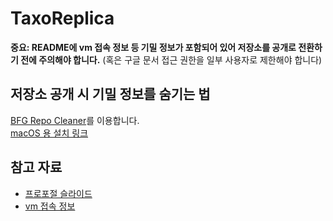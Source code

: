 # TaxoReplica

**중요: README에 vm 접속 정보 등 기밀 정보가 포함되어 있어 저장소를 공개로 전환하기 전에 주의해야 합니다.** (혹은 구글 문서 접근 권한을 일부 사용자로 제한해야 합니다)

## 저장소 공개 시 기밀 정보를 숨기는 법

[BFG Repo Cleaner](https://rtyley.github.io/bfg-repo-cleaner)를 이용합니다. \
[macOS 용 설치 링크](https://formulae.brew.sh/formula/bfg)

## 참고 자료

* [프로포절 슬라이드](https://docs.google.com/presentation/d/1jPsEpW1RVjNcVoHTjU66BC-ADPU9aeRwcgdpF5rOBJ8/edit?usp=sharing)
* [vm 접속 정보](https://docs.google.com/spreadsheets/d/1655_PZF2VlO5UbvpiLuu1u1kUIy_pisD00GHEmXMhws/edit?usp=sharing)

